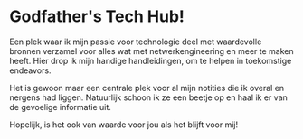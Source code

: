 # Godfather's Tech Hub!

Een plek waar ik mijn passie voor technologie deel met waardevolle bronnen verzamel voor alles wat met netwerkengineering en meer te maken heeft. Hier drop ik mijn handige handleidingen, om te helpen in toekomstige endeavors.

Het is gewoon maar een centrale plek voor al mijn notities die ik overal en nergens had liggen. Natuurlijk schoon ik ze een beetje op en haal ik er van de gevoelige informatie uit.

Hopelijk, is het ook van waarde voor jou als het blijft voor mij!
